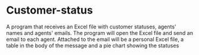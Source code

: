# Customer-status
A program that receives an Excel file with customer statuses, agents' names and agents' emails. The program will open the Excel file and send an email to each agent. Attached to the email will be a personal Excel file, a table in the body of the message and a pie chart showing the statuses
